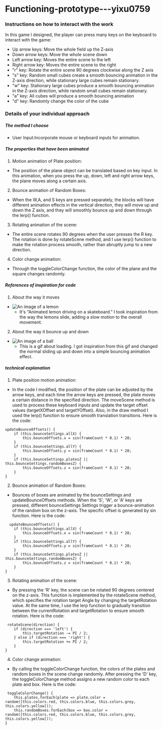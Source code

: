 # Functioning-prototype---yixu0759
### Instructions on how to interact with the work
In this game I designed, the player can press many keys on the keyboard to interact with the game:
- Up arrow keys: Move the whole field up the Z-axis
- Down arrow keys: Move the whole scene down
- Left arrow key: Moves the entire scene to the left
- Right arrow key: Moves the entire scene to the right
- "r" key: Rotate the entire scene 90 degrees clockwise along the Z axis
- "s" key: Random small cubes create a smooth bouncing animation in the Z-axis direction, while stationary large cubes remain stationary.
- "w" key: Stationary large cubes produce a smooth bouncing animation in the Z-axis direction, while random small cubes remain stationary.
- "a" key: All cubes will produce a smooth bouncing animation
- "d" key: Randomly change the color of the cube
  
### Details of your individual approach
##### The method I choose
- User Input:Incorporate mouse or keyboard inputs for animation.

##### The properties that have been animated
1. Motion animation of Plate position:
  - The position of the plane object can be translated based on key input. In this animation, when you press the up, down, left and right arrow keys, the plane moves along a certain axis.
2. Bounce animation of Random Boxes:
  - When the W,A, and S keys are pressed separately, the blocks will have different animation effects in the vertical direction, they will move up and down the Z axis, and they will smoothly bounce up and down through the lerp() function.
3. Rotating animation of the scene:
  - The entire scene rotates 90 degrees when the user presses the R key. The rotation is done by rotateScene method, and I use lerp() function to make the rotation process smooth, rather than abruptly jump to a new direction.
4. Color change animation:
  - Through the toggleColorChange function, the color of the plane and the square changes randomly.

##### References of inspiration for code

1. About the way it moves
- ![An image of a lemon](https://cdn.dribbble.com/users/3880666/screenshots/6867072/lemon-animation-800x600.gif)
  - It's "Animated lemon driving on a skateboard." I took inspiration from the way the lemons slide, adding a slow motion to the overall movement.

2. About the way it bounce up and down
- ![An image of a ball](https://cdn.dribbble.com/users/4082794/screenshots/14140510/media/a41f4081199205aca2916e15baa86253.gif)
  - This is a gif about loading. I got inspiration from this gif and changed the normal sliding up and down into a simple bouncing animation effect.

##### technical explanation
1. Plate position motion animation:
- In the code I modified, the position of the plate can be adjusted by the arrow keys, and each time the arrow keys are pressed, the plate moves a certain distance in the specified direction. The moveScene method is used to process these keyboard inputs and update the target offset values (targetXOffset and targetYOffset). Also, in the draw method I used the lerp() function to ensure smooth translation transitions. Here is the code:
```
updateBounceOffsets() {
    if (this.bounceSettings.allX) {
        this.bounceOffsets.x = sin(frameCount * 0.1) * 20;
    }
    if (this.bounceSettings.allY) {
        this.bounceOffsets.y = sin(frameCount * 0.1) * 20;
    }
    if (this.bounceSettings.platesZ || this.bounceSettings.randomBoxesZ) {
        this.bounceOffsets.z = sin(frameCount * 0.1) * 20;
    }
}
```

2. Bounce animation of Random Boxes:
- Bounces of boxes are animated by the bounceSettings and updateBounceOffsets methods.  When the 'S', 'W', or 'A' keys are pressed, different bounceSettings Settings trigger a bounce-animation of the random box on the z-axis.  The specific offset is generated by sin function. Here is the code:
```
  updateBounceOffsets() {
    if (this.bounceSettings.allX) {
        this.bounceOffsets.x = sin(frameCount * 0.1) * 20;
    }
    if (this.bounceSettings.allY) {
        this.bounceOffsets.y = sin(frameCount * 0.1) * 20;
    }
    if (this.bounceSettings.platesZ || this.bounceSettings.randomBoxesZ) {
        this.bounceOffsets.z = sin(frameCount * 0.1) * 20;
    }
}
```

3. Rotating animation of the scene:
- By pressing the 'R' key, the scene can be rotated 90 degrees centered on the z-axis. This function is implemented by the rotateScene method, which specifies the rotation target Angle by changing the targetRotation value. At the same time, I use the lerp function to gradually transition between the currentRotation and targetRotation to ensure smooth rotation. Here is the code:
```
 rotateScene(direction) {
    if (direction === 'left') {
        this.targetRotation -= PI / 2;
    } else if (direction === 'right') {
        this.targetRotation += PI / 2;
    }
}
```

4. Color change animation:
- By calling the toggleColorChange function, the colors of the plates and random boxes in the scene change randomly. After pressing the 'D' key, the toggleColorChange method assigns a new random color to each plate and box. Here is the code:
```
 toggleColorChange() {
    this.plates.forEach(plate => plate.color = random([this.colors.red, this.colors.blue, this.colors.grey, this.colors.yellow]));
    this.randomBoxes.forEach(box => box.color = random([this.colors.red, this.colors.blue, this.colors.grey, this.colors.yellow]));
}
```
